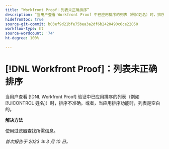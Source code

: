 ```yaml
---
title: “Workfront Proof：列表未正确排序”
description: “当用户查看 Workfront Proof 中已应用排序的列表（例如姓名）时，排序不准确。”
hidefromtoc: true
source-git-commit: b03ef9d21bfe75bea3a2df6b2420490c6ce22050
workflow-type: ht
source-wordcount: '74'
ht-degree: 100%

---
```



# [!DNL Workfront Proof]：列表未正确排序

当用户查看 [!DNL Workfront Proof] 验证中已应用排序的列表（例如[!UICONTROL 姓名]）时，排序不准确。或者，当应用排序功能时，列表是空白的。

**解决方法**

使用过滤器查找所需信息。

_首次报告于 2023 年 3 月 10 日。_

